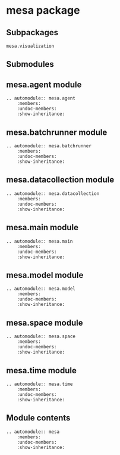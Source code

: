 # mesa package

## Subpackages

```{toctree}
mesa.visualization
```

## Submodules

## mesa.agent module

```{eval-rst}
.. automodule:: mesa.agent
    :members:
    :undoc-members:
    :show-inheritance:
```

## mesa.batchrunner module

```{eval-rst}
.. automodule:: mesa.batchrunner
    :members:
    :undoc-members:
    :show-inheritance:
```

## mesa.datacollection module

```{eval-rst}
.. automodule:: mesa.datacollection
    :members:
    :undoc-members:
    :show-inheritance:
```

## mesa.main module

```{eval-rst}
.. automodule:: mesa.main
    :members:
    :undoc-members:
    :show-inheritance:
```

## mesa.model module

```{eval-rst}
.. automodule:: mesa.model
    :members:
    :undoc-members:
    :show-inheritance:
```

## mesa.space module

```{eval-rst}
.. automodule:: mesa.space
    :members:
    :undoc-members:
    :show-inheritance:
```

## mesa.time module

```{eval-rst}
.. automodule:: mesa.time
    :members:
    :undoc-members:
    :show-inheritance:

```

## Module contents

```{eval-rst}
.. automodule:: mesa
    :members:
    :undoc-members:
    :show-inheritance:
```
